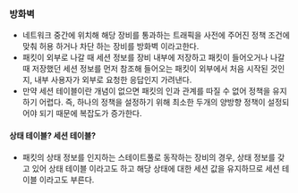 ### 방화벽

- 네트워크 중간에 위치해 해당 장비를 통과하는 트래픽을 사전에 주어진 정책 조건에 맞춰 허용 하거나 차단 하는 장비를 방화벽 이라고한다.
- 패킷이 외부로 나갈 때 세션 정보를 장비 내부에 저장하고 패킷이 들어오거나 나갈 때 저장했던 세션 정보를 먼저 참조해
  들어오는 패킷이 외부에서 처음 시작된 것인지, 내부 사용자가 외부로 요청한 응답인지 가려낸다.
- 만약 세션 테이블이란 개념이 없으면 패킷의 인과 관계를 따질 수 없어 정책을 유지하기 어렵다.
  즉, 하나의 정책을 설정하기 위해 최소한 두개의 양방향 정책이 설정되어야 되기 때문에 복잡도가 증가한다.

#### 상태 테이블? 세션 테이블?

- 패킷의 상태 정보를 인지하는 스테이트풀로 동작하는 장비의 경우, 상태 정보를 갖고 있어 상태 테이블 이라고도 하고
  해당 상태에 대한 세션 값을 유지하므로 세션 테이블 이라고도 부른다.
